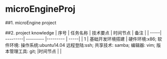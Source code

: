 # microEngineProj
##1. microEngine project 

##2. project knowledge
| 序号 | 任务名称 | 技术要点 | 时间节点 | 备注 |
| -----| ---------| --------- |--------- | -----|
| 1    | 基础开发环境搭建 | 硬件环境:x86;
                            软件环境:
                                操作系统:ubuntu14.04
                                远程登陆:ssh;
                                共享技术: samba;
                                编辑器: vim;
                                版本管理工具: git; |时间节点 | |

